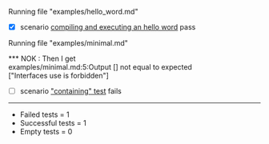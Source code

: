 
Running file "examples/hello_word.md"  

  - [X] scenario [compiling and executing an hello word](examples/hello_word.md) pass  

Running file "examples/minimal.md"  

*** NOK : Then I get  
examples/minimal.md:5:Output 
[]    not equal to expected  
["Interfaces use is forbidden"]  
  - [ ] scenario ["containing" test](examples/minimal.md) fails  

------------------------------------------------
- Failed     tests =  1
- Successful tests =  1
- Empty      tests =  0
